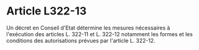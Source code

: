 # Article L322-13

Un décret en Conseil d'Etat détermine les mesures nécessaires à l'exécution des articles L. 322-11 et L. 322-12 notamment les formes et les conditions des autorisations prévues par l'article L. 322-12.
